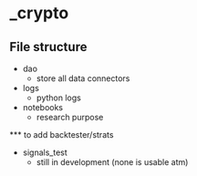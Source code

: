 # _crypto

## File structure
- dao
    - store all data connectors
- logs
    - python logs
- notebooks
    - research purpose

*** to add backtester/strats
- signals_test
    - still in development (none is usable atm)